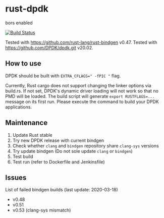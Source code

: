 # rust-dpdk
bors enabled

[![Build Status](https://jenkins.kaist.ac.kr/buildStatus/icon?job=ANLAB-KAIST%2Frust-dpdk%2Fmaster)](https://jenkins.kaist.ac.kr/job/ANLAB-KAIST/job/rust-dpdk/job/master/)

Tested with <https://github.com/rust-lang/rust-bindgen> v0.47.
Tested with <https://github.com/DPDK/dpdk.git> v20.02.


## How to use

DPDK should be built with `EXTRA_CFLAGS=" -fPIC "` flag.

Currently, Rust cargo does not support changing the linker options via build.rs.
If not set, DPDK's dynamic driver loading will not work so that no PMD will be loaded.
The build script will generate `export RUSTFLAGS=...` message on its first run.
Please execute the command to build your DPDK applications.

## Maintenance

1. Update Rust stable
1. Try new DPDK release with current bindgen
1. Check whether `clang` and `bindgen` repository share `clang-sys` versions
1. Try update bindgen (Do not sole update `clang` or `bindgen`)
1. Test build
1. Test run (refer to Dockerfile and Jenkinsfile)

## Issues

List of failed bindgen builds (last update: 2020-03-18)

* v0.48
* v0.51
* v0.53 (clang-sys mismatch)

